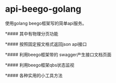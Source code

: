 # api-beego-golang
使用golang beego框架写的简单api服务。

*#### 其中有物理分页功能

*#### 按照固定报文格式返回json api接口

*#### 利用beego框架带的 swagger产生接口文档页面

*#### 利用beego框架qbs状态监视

*#### 各种实用的小工具方法

